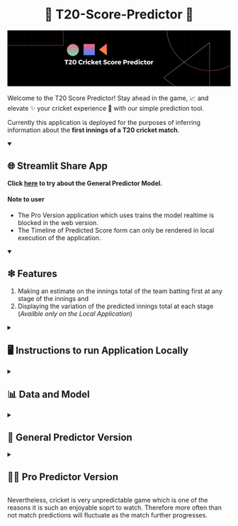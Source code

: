 <h1 align="center"> 🏏 T20-Score-Predictor 🏏 </h1>

<p align="center">
     <img src="https://github.com/navindu-ds/T20-Cricket-Score-Predictor/blob/UpDateReadMe-V1/assets/T20-Cricket-App-Banner.png"/>
</p>

Welcome to the T20 Score Predictor! Stay ahead in the game, 📈 and elevate ✨ your cricket experience 🏏 with our simple prediction tool.

Currently this application is deployed for the purposes of inferring information about the **first innings of a T20 cricket match**.

<details open>
  <summary>
<h2>🌐 Streamlit Share App</h2>
  </summary>
  
**Click [here](https://t20-cricket-score-predictor-web.streamlit.app/) to try about the General Predictor Model.**

<h4>Note to user </h4>

- The Pro Version application which uses trains the model realtime is blocked in the web version.
- The Timeline of Predicted Score form can only be rendered in local execution of the application.
</details>

<details open>
  <summary>
<h2> ❇ Features </h2>
  </summary>

1. Making an estimate on the innings total of the team batting first at any stage of the innings and
2. Displaying the variation of the predicted innings total at each stage (_Availble only on the Local Application_)  
</details>

<details>
  <summary>
<h2>🖥 Instructions to run Application Locally </h2>
    </summary>
It is required to install [Streamlit](https://streamlit.io/) on your device to run this application locally.

Clone this application from github using

```git clone github.com/navindu-ds/T20-Cricket-Score-Predictor```

Refer the streamlit documentation for installation process depending on your operating system.
1. [Windows](https://docs.streamlit.io/library/get-started/installation#install-streamlit-on-windows)
2. [MacOS/Linux](https://docs.streamlit.io/library/get-started/installation#install-streamlit-on-macoslinux)

Use the following code in the streamlit supported environment to run the application

```python -m streamlit run App.py```
</details>

<details>
  <summary>
<h2>📊 Data and Model</h2>
  </summary>

The program uses Machine Learning Libraries such as 
1. sklearn
2. xgboost
to construct these estimates.

For the test data in order to train the program, ball by ball data from the matches in the Indian Premier League (IPL) from the years 2008 - 2021 May have been used. Even though most of the matches are played in India and majority of players are from a single country, I have considered using this dataset to apply for International Matches (and other league matches) for a few reasons. 
* The matches span over a decade hence we have a very large number of match and overs scenarios.
* Though all matches are played in India (barring some in South Africa and UAE) the variety in their own pitch conditions across the large country provide a variety of conditions found globally.
* The IPL provides a platform for both seasoned international players as well as young inexperienced players, hence we a large number of player profiles of all skill levels.
* The competitive nature of the IPL provides a near equal level of competitiveness to events such as a World Cup Tournament.

Our basic assusmption is that the run scoring will be independent of who the teams are, or grounds where they played, or the time period these matches were played in.

The original dataset was obtained from the following [link](https://www.kaggle.com/datasets/sneharsingh/ipl-dataset2008-may-2021).

</details>
<details> 
  <summary>
<h2>🔮 General Predictor Version </h2>
  </summary>

This model was designed to allow an easily deployable model to be used as an web application. For this purpose a generalized model using all available data was used to form the model.

</details>
<details> 
  <summary>
<h2>🔮✨ Pro Predictor Version </h2>
  </summary>
In this model design, the program will select the cases which are similar to the inputted data such as based on the overs remaining and the wickets remaining. These two features are considered as the main two parameters that effect the availability of resources for a team to score a certain total of runs. This is the same idealogy adopted by the Duckworth-Lewis-Stern method in handling match scenarios with weather related interruptions. 

It is only with the selected data, the predictive model is built. For each set of input data, it is required to rebuild a new ML model. Though it leads to higher computation costs - the results tend to be more steady than the general version.
</details>

Nevertheless, cricket is very unpredictable game which is one of the reasons it is such an enjoyable soprt to watch. Therefore more often than not match predictions will fluctuate as the match further progresses.
